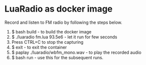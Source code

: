 # LuaRadio as docker image

Record and listen to FM radio by following the steps below. 

1) $ bash build - to build the docker image
2) $ ./luaradio fm.lua 93.5e6 - let it run for few seconds
3) Press CTRL+C to stop the capturing
4) $ exit - to exit the container  
5) $ paplay ./luaradio/wbfm_mono.wav - to play the recorded audio
6) $ bash run - use this for the subsequent runs.
